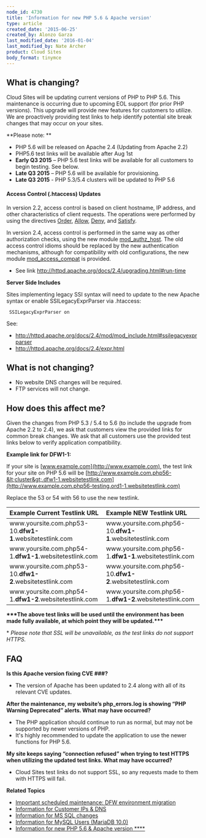 ```yaml
---
node_id: 4730
title: 'Information for new PHP 5.6 & Apache version'
type: article
created_date: '2015-06-25'
created_by: Alonzo Garza
last_modified_date: '2016-01-04'
last_modified_by: Nate Archer
product: Cloud Sites
body_format: tinymce
---
```


**What is changing?**
---------------------

Cloud Sites will be updating current versions of PHP to PHP 5.6. This
maintenance is occurring due to upcoming EOL support (for prior PHP
versions). This upgrade will provide new features for customers to
utilize. We are proactively providing test links to help identify
potential site break changes that may occur on your sites.

**Please note: **

-   PHP 5.6 will be released on Apache 2.4 (Updating from Apache 2.2)
-   PHP5.6 test links will be available after Aug 1st
-   **Early Q3 2015** &ndash; PHP 5.6 test links will be available for all
    customers to begin testing. See below.
-   **Late Q3 2015** &ndash; PHP 5.6 will be available for provisioning.
-   **Late Q3 2015** - PHP 5.3/5.4 clusters will be updated to PHP 5.6

#### **Access Control (.htaccess) Updates**

In version 2.2, access control is based on client hostname, IP address,
and other characteristics of client requests. The operations were
performed by using the directives
[Order](http://httpd.apache.org/docs/2.4/mod/mod_access_compat.html#order),
[Allow](http://httpd.apache.org/docs/2.4/mod/mod_access_compat.html#allow),
[Deny](http://httpd.apache.org/docs/2.4/mod/mod_access_compat.html#deny),
and
[Satisfy](http://httpd.apache.org/docs/2.4/mod/mod_access_compat.html#satisfy).

In version 2.4, access control is performed in the same way as other
authorization checks, using the new module
[mod\_authz\_host](http://httpd.apache.org/docs/2.4/mod/mod_authz_host.html).
The old access control idioms should be replaced by the new
authentication mechanisms, although for compatibility with old
configurations, the new module
[mod\_access\_compat](http://httpd.apache.org/docs/2.4/mod/mod_access_compat.html)
is provided.

-   See link <http://httpd.apache.org/docs/2.4/upgrading.html#run-time>

**Server Side Includes**

Sites implementing legacy SSI syntax will need to update to the new
Apache syntax or enable SSILegacyExprParser via .htaccess:

     SSILegacyExprParser on

See:

-   <http://httpd.apache.org/docs/2.4/mod/mod_include.html#ssilegacyexprparser>
-   <http://httpd.apache.org/docs/2.4/expr.html>

**What is not changing?**
-------------------------

-   No website DNS changes will be required.
-   FTP services will not change.

**How does this affect me?**
----------------------------

Given the changes from PHP 5.3 / 5.4 to 5.6 (to include the upgrade from
Apache 2.2 to 2.4), we ask that customers view the provided links for
common break changes. We ask that all customers use the provided test
links below to verify application compatibility.

**Example link for DFW1-1:**

If your site is [www.example.com](http://www.example.com), the test link
for your site on PHP 5.6 will be
[http://www.example.com.php56-&lt;cluster&gt;.dfw1-1.websitetestlink.com](http://www.example.com.php56-testing.ord1-1.websitetestlink.com)

Replace the 53 or 54 with 56 to use the new testlink.

<table>
<colgroup>
<col width="50%" />
<col width="50%" />
</colgroup>
<thead>
<tr class="header">
<th align="left"><div class="tablesorter-header-inner">
Example Current Testlink URL
</div></th>
<th align="left"><div class="tablesorter-header-inner">
Example NEW Testlink URL
</div></th>
</tr>
</thead>
<tbody>
<tr class="odd">
<td align="left"><span>www.yoursite.com.php53-10</span><em>.</em><strong>dfw1-1</strong><span>.websitetestlink.com</span></td>
<td align="left">www.yoursite.com.php56-10<em>.</em><strong>dfw1-1</strong>.websitetestlink.com</td>
</tr>
<tr class="even">
<td align="left"><span>www.yoursite.com.php54-1</span><em>.</em><strong>dfw1-1</strong><span>.websitetestlink.com</span></td>
<td align="left"><span>www.yoursite.com.php56-1</span><em>.</em><strong>dfw1-1</strong><span>.websitetestlink.com</span></td>
</tr>
<tr class="odd">
<td align="left"><span>www.yoursite.com.php53-10</span><em>.</em><strong>dfw1-2</strong><span>.websitetestlink.com</span></td>
<td align="left">www.yoursite.com.php56-10<em>.</em><strong>dfw1-2</strong>.websitetestlink.com</td>
</tr>
<tr class="even">
<td align="left"><span>www.yoursite.com.php54-1</span><em>.</em><strong>dfw1-2</strong><span>.websitetestlink.com</span></td>
<td align="left"><span>www.yoursite.com.php56-1</span><em>.</em><strong>dfw1-2</strong><span>.websitetestlink.com</span></td>
</tr>
</tbody>
</table>

**\*\*\*The above test links will be used until the environment has been
made fully available, at which point they will be updated.\*\*\***

\* *Please note that SSL will be unavailable, as the test links do not
support HTTPS.*

**FAQ**
-------

[]()**Is this Apache version fixing CVE \#\#\#?**

-   The version of Apache has been updated to 2.4 along with all of its
    relevant CVE updates.

**After the maintenance, my website&rsquo;s php\_errors.log is showing &ldquo;PHP
Warning Deprecated&rdquo; alerts. What may have occurred?**

-   The PHP application should continue to run as normal, but may not be
    supported by newer versions of PHP.
-   It's highly recommended to update the application to use the newer
    functions for PHP 5.6.

**My site keeps saying &ldquo;connection refused&rdquo; when trying to test HTTPS
when utilizing the updated test links. What may have occurred?**

-   Cloud Sites test links do not support SSL, so any requests made to
    them with HTTPS will fail.

**Related Topics**

-   [Important scheduled maintenance: DFW environment
    migration](/howto/important-scheduled-maintenance-dfw-environment-migration)
-   [Information for Customer IPs &
    DNS](/howto/information-for-customer-ip-addresses-and-dns)
-   [Information for MS SQL
    changes](/howto/information-for-ms-sql-changes)
-   [Information for MySQL Users
    (MariaDB 10.0)](/howto/information-for-mysql-users-mariadb-100-0)
-   [Information for new PHP 5.6 & Apache version
    ****](/howto/information-for-new-php-56-apache-version-0)


